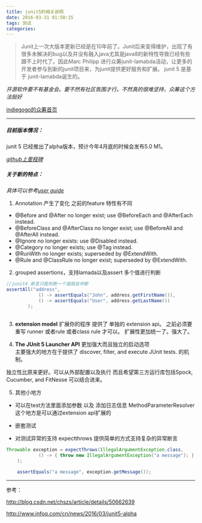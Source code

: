 ```yaml
---
title: junit5的相关说明
date: 2016-03-31 01:50:15
tags: 测试
categories:
---
```


 >  Junit上一次大版本更新已经是在10年前了。Junit后来变得维护，出现了有很多未解决的bug以及并没有融入java尤其是java8的新特性导致已经有些跟不上时代了。因此Marc Philipp 进行众筹junit-lamabda活动，让更多的开发者参与到新的junit项目来，为junit提供更好服务和扩展。 
 >  junit 5 是基于 junit-lamabda诞生的。

*开源软件要不有基金会。要不然有社区氛围才行。不然真的很难坚持，众筹这个方法挺好*

[indiegogo的众筹首页](https://www.indiegogo.com/projects/junit-lambda#/)

------------------------------------

##### 目前版本情况：

junit 5 已经推出了alpha版本，预计今年4月底的时候会发布5.0 M1。


*[github上里程碑](https://github.com/junit-team/junit5/milestones)*


##### 关于新的特点：

*具体可以参考[user guide ](http://junit.org/junit5/)*

1. Annotation 产生了变化 之前的feature 特性有不同

- @Before and @After no longer exist; use @BeforeEach and @AfterEach instead.
- @BeforeClass and @AfterClass no longer exist; use @BeforeAll and @AfterAll instead.
- @Ignore no longer exists: use @Disabled instead.
- @Category no longer exists; use @Tag instead.
- @RunWith no longer exists; superseded by @ExtendWith.
- @Rule and @ClassRule no longer exist; superseded by @ExtendWith.

2. grouped assertions，支持lamada以及assert 多个值进行判断

``` java
//junit4 断言只能判断一个值就会中断
assertAll("address",
            () -> assertEquals("John", address.getFirstName()),
            () -> assertEquals("User", address.getLastName())
        );
     
```

3.  **extension model**  扩展你的程序
提供了 单独的 extension api。
之前必须要重写 runner 或者rule 或者class rule 才可以。 扩展性更加统一了。强大了。

4.  **The JUnit 5 Launcher API** 更加强大而且独立的启动选项	
主要强大的地方在于提供了  discover, filter, and execute JUnit tests. 的机制。
 
 独立性比原来更好。可以从外部配置以及执行
 而且希望第三方运行库包括Spock, Cucumber, and FitNesse 可以结合进来。

5.  其他小地方
- 可以在test方法里面添加参数 以及 添加日志信息
MethodParameterResolver 
这个地方是可以通过extension api扩展的
- 嵌套测试

- 对测试异常的支持 expectthrows 提供简单的方式支持复杂的异常断言
``` java
Throwable exception = expectThrows(IllegalArgumentException.class,
            () -> { throw new IllegalArgumentException("a message"); }
    );

    assertEquals("a message", exception.getMessage());
```






--------------------
参考：

http://blog.csdn.net/chszs/article/details/50662639

http://www.infoq.com/cn/news/2016/03/junit5-alpha


